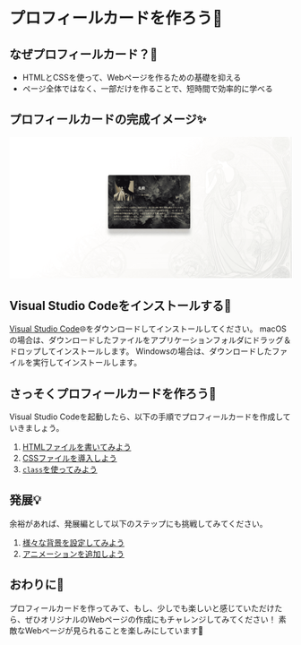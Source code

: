 # プロフィールカードを作ろう🦀

## なぜプロフィールカード？🥺
- HTMLとCSSを使って、Webページを作るための基礎を抑える
- ページ全体ではなく、一部だけを作ることで、短時間で効率的に学べる

## プロフィールカードの完成イメージ✨
![プロフィールカードの完成イメージ](images/profile-card.png)

## Visual Studio Codeをインストールする🦄
[Visual Studio Code](https://code.visualstudio.com/)🌐をダウンロードしてインストールしてください。
macOSの場合は、ダウンロードしたファイルをアプリケーションフォルダにドラッグ＆ドロップしてインストールします。
Windowsの場合は、ダウンロードしたファイルを実行してインストールします。

## さっそくプロフィールカードを作ろう🚀
Visual Studio Codeを起動したら、以下の手順でプロフィールカードを作成していきましょう。
1. [HTMLファイルを書いてみよう](step-1/README.md)
2. [CSSファイルを導入しよう](step-2/README.md)
3. [`class`を使ってみよう](step-3/README.md)

## 発展💡
余裕があれば、発展編として以下のステップにも挑戦してみてください。
1. [様々な背景を設定してみよう](step-ex-1/README.md)
2. [アニメーションを追加しよう](step-ex-2/README.md)

## おわりに🎉
プロフィールカードを作ってみて、もし、少しでも楽しいと感じていただけたら、ぜひオリジナルのWebページの作成にもチャレンジしてみてください！
素敵なWebページが見られることを楽しみにしています🌈
